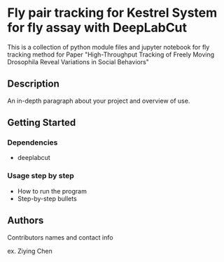 # Fly pair tracking for Kestrel System for fly assay  with DeepLabCut

This is a collection of python module files and jupyter notebook for fly tracking method for Paper "High-Throughput Tracking of Freely Moving Drosophila Reveal Variations in Social Behaviors"

## Description

An in-depth paragraph about your project and overview of use.

## Getting Started

### Dependencies

* deeplabcut

### Usage step by step

* How to run the program
* Step-by-step bullets


## Authors

Contributors names and contact info

ex. Ziying Chen
